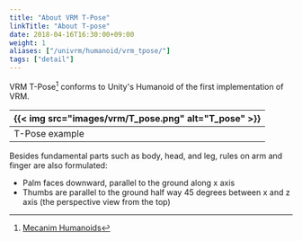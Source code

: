 ```yaml
---
title: "About VRM T-Pose"
linkTitle: "About T-pose"
date: 2018-04-16T16:30:00+09:00
weight: 1
aliases: ["/univrm/humanoid/vrm_tpose/"]
tags: ["detail"]
---
```


VRM T-Pose[^tpose] conforms to Unity's Humanoid of the first implementation of VRM.

|{{< img src="images/vrm/T_pose.png" alt="T_pose" >}}|
|-----|
|T-Pose example|

Besides fundamental parts such as body, head, and leg, rules on arm and finger are also formulated:

* Palm faces downward, parallel to the ground along x axis
* Thumbs are parallel to the ground half way 45 degrees between x and z axis (the perspective view from the top) 

[^tpose]: [Mecanim Humanoids](https://blogs.unity3d.com/2014/05/26/mecanim-humanoids/)
